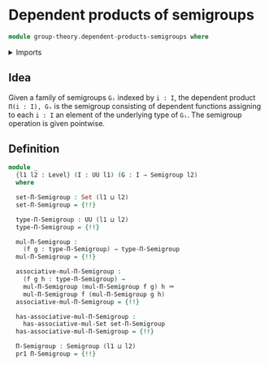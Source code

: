 # Dependent products of semigroups

```agda
module group-theory.dependent-products-semigroups where
```

<details><summary>Imports</summary>

```agda
open import foundation.dependent-pair-types
open import foundation.function-extensionality
open import foundation.identity-types
open import foundation.sets
open import foundation.universe-levels

open import group-theory.semigroups
```

</details>

## Idea

Given a family of semigroups `Gᵢ` indexed by `i : I`, the dependent product
`Π(i : I), Gᵢ` is the semigroup consisting of dependent functions assigning to
each `i : I` an element of the underlying type of `Gᵢ`. The semigroup operation
is given pointwise.

## Definition

```agda
module _
  {l1 l2 : Level} (I : UU l1) (G : I → Semigroup l2)
  where

  set-Π-Semigroup : Set (l1 ⊔ l2)
  set-Π-Semigroup = {!!}

  type-Π-Semigroup : UU (l1 ⊔ l2)
  type-Π-Semigroup = {!!}

  mul-Π-Semigroup :
    (f g : type-Π-Semigroup) → type-Π-Semigroup
  mul-Π-Semigroup = {!!}

  associative-mul-Π-Semigroup :
    (f g h : type-Π-Semigroup) →
    mul-Π-Semigroup (mul-Π-Semigroup f g) h ＝
    mul-Π-Semigroup f (mul-Π-Semigroup g h)
  associative-mul-Π-Semigroup = {!!}

  has-associative-mul-Π-Semigroup :
    has-associative-mul-Set set-Π-Semigroup
  has-associative-mul-Π-Semigroup = {!!}

  Π-Semigroup : Semigroup (l1 ⊔ l2)
  pr1 Π-Semigroup = {!!}
```
